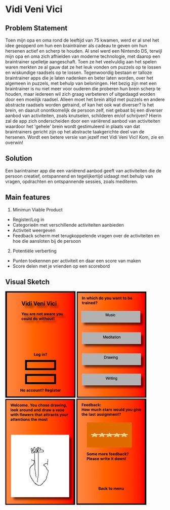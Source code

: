 # Vidi Veni Vici

## Problem Statement
Toen mijn opa en oma rond de leeftijd van 75 kwamen, werd er al snel het idee geopperd om hun een braintrainer als cadeau te geven om hun hersenen actief en scherp te houden. Al snel werd een Nintendo DS, terwijl mijn opa en oma zich afhielden van moderne technologie, met daarop een braintrainer spelletje aangeschaft. Toen ze het veelvuldig aan het spelen waren merkten ze al gauw dat ze het leuk vonden om puzzels op te lossen en wiskundige raadsels op te lossen. 
Tegenwoordig bestaan er talloze braintrainer apps die je laten nadenken en beter laten worden, over het algemeen in puzzels, met behulp van beloningen. Het bezig zijn met een braintrainer is nu niet meer voor ouderen die proberen hun brein scherp te houden, maar iedereen wil zich graag verbeteren of uitgedaagd worden door een moeilijk raadsel. Alleen moet het brein altijd met puzzels en andere abstracte raadsels worden getraind, of kan het ook wat diverser? Is het brein, en daaruit onontkomelijk de persoon zelf, niet gebaat bij een diverser aanbod van activiteiten, zoals knutselen, schilderen en/of schrijven?
  Hierin zal de app zich onderscheiden door een variërend aanbod van activiteiten waardoor het 'gehele' brein wordt gestimuleerd in plaats van dat braintrainers gericht zijn op het abstracte taakgerichte deel van de hersenen.
Wordt een betere versie van jezelf met Vidi Veni Vici! Kom, zie en overwin!

## Solution
Een barintrainer app die een variërend aanbod geeft van activiteiten die de persoon creatief, ontspannend en tegelijkertijd uidaagt met behulp van vragen, opdrachten en ontspannende sessies, zoals mediteren.

## Main features
1. Minimun Viable Product

- Register/Log in
- Categorieën met verschillende activiteiten aanbieden
- Activiteit weergeven
- Feedback scherm met terugkoppelende vragen over de activiteiten en hoe die aansloten bij de persoon

2. Potentiële verberting

- Punten toekennen per activiteit en daar een score van maken
- Score delen met je vrienden op een scorebord

## Visual Sketch
![alt text](https://github.com/HugoLangeveld/Vidi-Veni-Vici/blob/master/Schermafbeelding%202019-01-18%20om%2014.36.29.png)
![alt text](https://github.com/HugoLangeveld/Vidi-Veni-Vici/blob/master/Schermafbeelding%202019-01-18%20om%2014.59.18.png)
![alt text](https://github.com/HugoLangeveld/Vidi-Veni-Vici/blob/master/Schermafbeelding%202019-01-18%20om%2015.03.34.png)
![alt text](https://github.com/HugoLangeveld/Vidi-Veni-Vici/blob/master/Schermafbeelding%202019-01-18%20om%2015.07.59.png)
